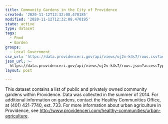 ```yaml
---
title: Community Gardens in the City of Providence
created: '2020-11-12T12:32:08.470185'
modified: '2020-11-12T12:32:08.470195'
state: active
type: dataset
tags:
  - Food
  - Garden
groups:
  - Local Government
csv_url: 'https://data.providenceri.gov/api/views/uj2v-k4s7/rows.csv?accessType=DOWNLOAD'
json_url: >-
  https://data.providenceri.gov/api/views/uj2v-k4s7/rows.json?accessType=DOWNLOAD
layout: post

---
```

This dataset contains a list of public and privately owned community gardens within Providence. Data was collected in the summer of 2014. For additional information on gardens, contact the Healthy Communities Office, at (401) 421-7740, ext. 733. For more information about urban agriculture in Providence, see http://www.providenceri.com/healthy-communities/urban-agriculture.
